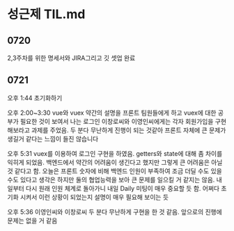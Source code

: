 # 성근제 TIL.md

## 0720

2,3주차를 위한 명세서와 JIRA그리고 깃 셋업 완료



## 0721

오후 1:44 초기화하기

오후 2:00~3:30 vue와 vuex 약간의 설명을 프론트 팀원들에게 하고 vuex에 대한 공부가 필요한 것이 보여서 나는 로그인 이창로씨와 이영인씨에게는 각자 회원가입을 구현해보라고 과제를 주었음. 두 분다 무난하게 진행이 되는 것같아 프론트 자체에 큰 문제가 생길거 같다는 느낌이 들진 않습니다

오후 5:31 vuex를 이용하여 로그인 구현을 하였음. getters와 state에 대해 좀 차이를 익히게 되었음. 백엔드에서 약간의 어려움이 생긴다고 했지만 그렇게 큰 어려움은 아닐 것 같다고 함. 오늘은 프론트 숫자에 비해 백엔드 인원이 부족하여 조금 더딜 수도 있을 수도 있다고 생각은 하지만 둘의 협업능력을 보아 큰 문제를 일으킬 거 같지는 않음. 내일부터 다시 원래 인원 체계로 돌아가니 내일 Daily 미팅이 매우 중요할 듯 함. 어쩌다 초기화 시켜서 이런 상황이 되었는지 설명이 매우 필요해 보이는 듯

오후 5:36 이영인씨와 이창로씨 두 분다 무난하게 구현을 한 것 같음. 앞으로의 진행에 문제는 없을 거 같음